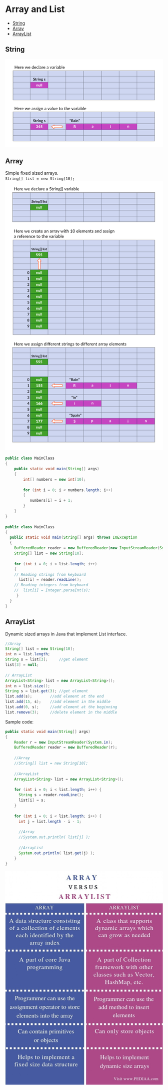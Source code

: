 # Array and List
- [String](#String)
- [Array](#Array)
- [ArrayList](#ArrayList)

## String
![](string.jpeg)

## Array
Simple fixed sized arrays.  
`String[] list = new String[10];`
![](array.jpeg)
```java
public class MainClass
{
    public static void main(String[] args)
    {
        int[] numbers = new int[10];

        for (int i = 0; i < numbers.length; i++)
        {
           numbers[i] = i + 1;
        }
    }
}

public class MainClass
{
  public static void main(String[] args) throws IOException
  {
    BufferedReader reader = new BufferedReader(new InputStreamReader(System.in));
    String[] list = new String[10];

    for (int i = 0; i < list.length; i++)
    {
    // Reading strings from keyboard
      list[i] = reader.readLine();
    // Reading integers from keyboard
    //  list[i] = Integer.parseInt(s);
     }
  }
}
```

## ArrayList
Dynamic sized arrays in Java that implement List interface. 
```java
//Array	
String[] list = new String[10];
int n = list.length;
String s = list[3];     //get element
list[3] = null;

// ArrayList
ArrayList<String> list = new ArrayList<String>();
int n = list.size();
String s = list.get(3); //get element
list.add(s);        //add element at the end
list.add(15, s);    //add element in the middle
list.add(0, s);     //add element at the beginning
list.remove(3);     //delete element in the middle
```
Sample code: 
```java
public static void main(String[] args)
{
    Reader r = new InputStreamReader(System.in);
    BufferedReader reader = new BufferedReader(r);
    
    //Array
    //String[] list = new String[10];
    
    //ArrayList
    ArrayList<String> list = new ArrayList<String>();
    
    for (int i = 0; i < list.length; i++) {
      String s = reader.readLine();
      list[i] = s;
    }
    
    for (int i = 0; i < list.length; i++) {
      int j = list.length - i - 1;
      
      //Array
      //System.out.println( list[j] );
    
      //ArrayList
      System.out.println( list.get(j) );
    }
}
```
![](Difference-Between-Array-and-ArrayList-Comparison-Summary.jpg)


